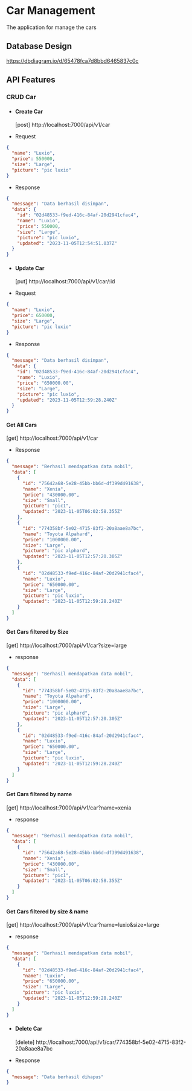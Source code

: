 # Car Management

The application for manage the cars

## Database Design

https://dbdiagram.io/d/65478fca7d8bbd6465837c0c

## API Features

### CRUD Car

- #### Create Car
  [post] http://localhost:7000/api/v1/car

* Request

```json
{
  "name": "Luxio",
  "price": 550000,
  "size": "Large",
  "picture": "pic luxio"
}
```

- Response

```json
{
  "message": "Data berhasil disimpan",
  "data": {
    "id": "02d48533-f9ed-416c-84af-20d2941cfac4",
    "name": "Luxio",
    "price": 550000,
    "size": "Large",
    "picture": "pic luxio",
    "updated": "2023-11-05T12:54:51.037Z"
  }
}
```

- #### Update Car
  [put] http://localhost:7000/api/v1/car/:id

* Request

```json
{
  "name": "Luxio",
  "price": 650000,
  "size": "Large",
  "picture": "pic luxio"
}
```

- Response

```json
{
  "message": "Data berhasil disimpan",
  "data": {
    "id": "02d48533-f9ed-416c-84af-20d2941cfac4",
    "name": "Luxio",
    "price": "650000.00",
    "size": "Large",
    "picture": "pic luxio",
    "updated": "2023-11-05T12:59:28.240Z"
  }
}
```

#### Get All Cars

[get] http://localhost:7000/api/v1/car

- Response

```json
{
  "message": "Berhasil mendapatkan data mobil",
  "data": [
    {
      "id": "75642a68-5e28-45bb-bb6d-df399d491638",
      "name": "Xenia",
      "price": "430000.00",
      "size": "Small",
      "picture": "pic1",
      "updated": "2023-11-05T06:02:58.355Z"
    },
    {
      "id": "774358bf-5e02-4715-83f2-20a8aae8a7bc",
      "name": "Toyota Alpahard",
      "price": "1000000.00",
      "size": "Large",
      "picture": "pic alphard",
      "updated": "2023-11-05T12:57:20.305Z"
    },
    {
      "id": "02d48533-f9ed-416c-84af-20d2941cfac4",
      "name": "Luxio",
      "price": "650000.00",
      "size": "Large",
      "picture": "pic luxio",
      "updated": "2023-11-05T12:59:28.240Z"
    }
  ]
}
```

#### Get Cars filtered by Size

[get] http://localhost:7000/api/v1/car?size=large

- response

```json
{
  "message": "Berhasil mendapatkan data mobil",
  "data": [
    {
      "id": "774358bf-5e02-4715-83f2-20a8aae8a7bc",
      "name": "Toyota Alpahard",
      "price": "1000000.00",
      "size": "Large",
      "picture": "pic alphard",
      "updated": "2023-11-05T12:57:20.305Z"
    },
    {
      "id": "02d48533-f9ed-416c-84af-20d2941cfac4",
      "name": "Luxio",
      "price": "650000.00",
      "size": "Large",
      "picture": "pic luxio",
      "updated": "2023-11-05T12:59:28.240Z"
    }
  ]
}
```

#### Get Cars filtered by name

[get] http://localhost:7000/api/v1/car?name=xenia

- response

```json
{
  "message": "Berhasil mendapatkan data mobil",
  "data": [
    {
      "id": "75642a68-5e28-45bb-bb6d-df399d491638",
      "name": "Xenia",
      "price": "430000.00",
      "size": "Small",
      "picture": "pic1",
      "updated": "2023-11-05T06:02:58.355Z"
    }
  ]
}
```

#### Get Cars filtered by size & name

[get] http://localhost:7000/api/v1/car?name=luxio&size=large

- response

```json
{
  "message": "Berhasil mendapatkan data mobil",
  "data": [
    {
      "id": "02d48533-f9ed-416c-84af-20d2941cfac4",
      "name": "Luxio",
      "price": "650000.00",
      "size": "Large",
      "picture": "pic luxio",
      "updated": "2023-11-05T12:59:28.240Z"
    }
  ]
}
```

- #### Delete Car
  [delete] http://localhost:7000/api/v1/car/774358bf-5e02-4715-83f2-20a8aae8a7bc

* Response

```json
{
  "message": "Data berhasil dihapus"
}
```
